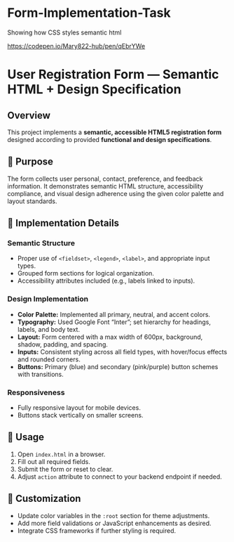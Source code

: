 # Form-Implementation-Task

Showing how CSS styles semantic html 

https://codepen.io/Mary822-hub/pen/qEbrYWe

# User Registration Form — Semantic HTML + Design Specification

## Overview
This project implements a **semantic, accessible HTML5 registration form** designed according to provided **functional and design specifications**.

## 🎯 Purpose
The form collects user personal, contact, preference, and feedback information. It demonstrates semantic HTML structure, accessibility compliance, and visual design adherence using the given color palette and layout standards.

## 🧩 Implementation Details
### Semantic Structure
- Proper use of `<fieldset>`, `<legend>`, `<label>`, and appropriate input types.
- Grouped form sections for logical organization.
- Accessibility attributes included (e.g., labels linked to inputs).

### Design Implementation
- **Color Palette:** Implemented all primary, neutral, and accent colors.
- **Typography:** Used Google Font “Inter”; set hierarchy for headings, labels, and body text.
- **Layout:** Form centered with a max width of 600px, background, shadow, padding, and spacing.
- **Inputs:** Consistent styling across all field types, with hover/focus effects and rounded corners.
- **Buttons:** Primary (blue) and secondary (pink/purple) button schemes with transitions.

### Responsiveness
- Fully responsive layout for mobile devices.
- Buttons stack vertically on smaller screens.

## 🧠 Usage
1. Open `index.html` in a browser.
2. Fill out all required fields.
3. Submit the form or reset to clear.
4. Adjust `action` attribute to connect to your backend endpoint if needed.

## 🎨 Customization
- Update color variables in the `:root` section for theme adjustments.
- Add more field validations or JavaScript enhancements as desired.
- Integrate CSS frameworks if further styling is required.
